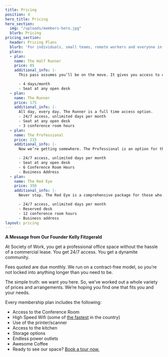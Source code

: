 ```yaml
---
title: Pricing
position: 4
hero_title: Pricing
hero_section:
  img: "/uploads/members-hero.jpg"
  blurb: Pricing
pricing_section:
  header: Pricing Plans
  blurb: 'For individuals, small teams, remote workers and everyone in between!  '
  plans:
  - plan: 
    name: The Half Runner
    price: 85
    additional_info: |-
      This pass assumes you’ll be on the move. It gives you access to our open office 4 days a month.

      - 4 days/month
      - Seat at any open desk
  - plan: 
    name: The Runner
    price: 175
    additional_info: |-
      All day, every day. The Runner is a full time access option.
      - 24/7 access, unlimited days per month
      - Seat at any open desk
      - 3 conference room hours
  - plan: 
    name: The Professional
    price: 215
    additional_info: |-
      Now we’re getting somewhere. The Professional is an option for those who have business to handle and need a place to handle it.

      - 24/7 access, unlimited days per month
      - Seat at any open desk
      - 6 Conference Room Hours
      - ­Business Address
  - plan: 
    name: The Red Eye
    price: 350
    additional_info: |-
      Never stop. The Red Eye is a comprehensive package for those who eat, sleep and breathe their business.

      - 24/7 access, unlimited days per month
      - Reserved desk
      - 12 conference room hours
      - ­Business address
layout: pricing
---
```


**A Message from Our Founder Kelly Fitzgerald**

At Society of Work, you get a professional office space without the hassle of a commercial lease. You get 24/7 access. You get a dynamite community.

Fees quoted are due monthly. We run on a contract­-free model, so you’re not locked into anything longer than you need to be.

The simple truth: we want you here. So, we’ve worked out a whole variety of prices and arrangements. We’re hoping you find one that fits you and your needs.

Every membership plan includes the following:

* Access to the Conference Room
* High Speed Wifi (some of [the fastest](http://chattanoogagig.com/) in the country)
* Use of the printer/scanner
* Access to the kitchen
* Storage options
* Endless power outlets
* Awesome Coffee
* Ready to see our space? [Book a tour now.](https://calendly.com/societyofwork)
